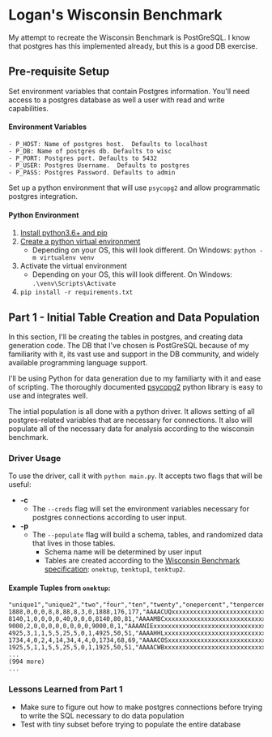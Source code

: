 # Logan's Wisconsin Benchmark

My attempt to recreate the Wisconsin Benchmark is PostGreSQL.  I know that postgres has this implemented already, but this is a good DB exercise.

## Pre-requisite Setup

Set environment variables that contain Postgres information.  You'll need access to a postgres database as well a user with read and write capabilities.

#### Environment Variables
    - P_HOST: Name of postgres host.  Defaults to localhost
    - P_DB: Name of postgres db. Defaults to wisc
    - P_PORT: Postgres port. Defaults to 5432
    - P_USER: Postgres Username.  Defaults to postgres
    - P_PASS: Postgres Password. Defaults to admin

Set up a python environment that will use `psycopg2` and allow programmatic postgres integration.

#### Python Environment
1. [Install python3.6+ and pip](https://www.makeuseof.com/tag/install-pip-for-python/)
2. [Create a python virtual environment](https://packaging.python.org/guides/installing-using-pip-and-virtualenv/)
    - Depending on your OS, this will look different.  On Windows: `python -m virtualenv venv`
3. Activate the virtual environment
    - Depending on your OS, this will look different.  On Windows: `.\venv\Scripts\Activate`
4. `pip install -r requirements.txt`

## Part 1 - Initial Table Creation and Data Population

In this section, I'll be creating the tables in postgres, and creating data generation code.  The DB that I've chosen is PostGreSQL because of my familiarity with it, its vast use and support in the DB community, and widely available programming language support.

I'll be using Python for data generation due to my familiarty with it and ease of scripting.  The thoroughly documented [psycopg2](http://initd.org/psycopg/docs/) python library is easy to use and integrates well.

The intial population is all done with a python driver. It allows setting of all postgres-related variables that are necessary for connections.  It also will populate all of the necessary data for analysis according to the wisconsin benchmark.

### Driver Usage

To use the driver, call it with `python main.py`.  It accepts two flags that will be useful:

- __-c__ 
    - The `--creds` flag will set the environment variables necessary for postgres connections according to user input.
- __-p__ 
    - The `--populate` flag will build a schema, tables, and randomized data that lives in those tables.
        - Schema name will be determined by user input
        - Tables are created according to the [Wisconsin Benchmark specification](http://jimgray.azurewebsites.net/benchmarkhandbook/chapter4.pdf): `onektup`, `tenktup1`, `tenktup2`.

#### Example Tuples from `onektup`:
```
"unique1","unique2","two","four","ten","twenty","onepercent","tenpercent","twentypercent","fiftypercent","unique3","evenonepercent","oddonepercent","stringu1","stringu2","string4"
1888,0,0,0,8,8,88,8,3,0,1888,176,177,"AAAACUQxxxxxxxxxxxxxxxxxxxxxxxxxxxxxxxxxxxxxxxxxxxxx","AAAAAAAxxxxxxxxxxxxxxxxxxxxxxxxxxxxxxxxxxxxxxxxxxxxx","AAAAxxxxxxxxxxxxxxxxxxxxxxxxxxxxxxxxxxxxxxxxxxxxxxxx"
8140,1,0,0,0,0,40,0,0,0,8140,80,81,"AAAAMBCxxxxxxxxxxxxxxxxxxxxxxxxxxxxxxxxxxxxxxxxxxxxx","AAAAAABxxxxxxxxxxxxxxxxxxxxxxxxxxxxxxxxxxxxxxxxxxxxx","HHHHxxxxxxxxxxxxxxxxxxxxxxxxxxxxxxxxxxxxxxxxxxxxxxxx"
9000,2,0,0,0,0,0,0,0,0,9000,0,1,"AAAANIExxxxxxxxxxxxxxxxxxxxxxxxxxxxxxxxxxxxxxxxxxxxx","AAAAAACxxxxxxxxxxxxxxxxxxxxxxxxxxxxxxxxxxxxxxxxxxxxx","OOOOxxxxxxxxxxxxxxxxxxxxxxxxxxxxxxxxxxxxxxxxxxxxxxxx"
4925,3,1,1,5,5,25,5,0,1,4925,50,51,"AAAAHHLxxxxxxxxxxxxxxxxxxxxxxxxxxxxxxxxxxxxxxxxxxxxx","AAAAAADxxxxxxxxxxxxxxxxxxxxxxxxxxxxxxxxxxxxxxxxxxxxx","VVVVxxxxxxxxxxxxxxxxxxxxxxxxxxxxxxxxxxxxxxxxxxxxxxxx"
1734,4,0,2,4,14,34,4,4,0,1734,68,69,"AAAACOSxxxxxxxxxxxxxxxxxxxxxxxxxxxxxxxxxxxxxxxxxxxxx","AAAAAAExxxxxxxxxxxxxxxxxxxxxxxxxxxxxxxxxxxxxxxxxxxxx","AAAAxxxxxxxxxxxxxxxxxxxxxxxxxxxxxxxxxxxxxxxxxxxxxxxx"
1925,5,1,1,5,5,25,5,0,1,1925,50,51,"AAAACWBxxxxxxxxxxxxxxxxxxxxxxxxxxxxxxxxxxxxxxxxxxxxx","AAAAAAFxxxxxxxxxxxxxxxxxxxxxxxxxxxxxxxxxxxxxxxxxxxxx","HHHHxxxxxxxxxxxxxxxxxxxxxxxxxxxxxxxxxxxxxxxxxxxxxxxx"
...
(994 more)
...
```

### Lessons Learned from Part 1

- Make sure to figure out how to make postgres connections before trying to write the SQL necessary to do data population
- Test with tiny subset before trying to populate the entire database